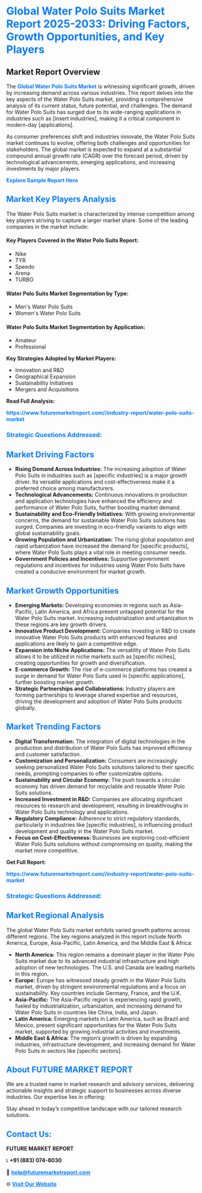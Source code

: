 <h1 style="color: #007BFF;">Global Water Polo Suits Market Report 2025-2033: Driving Factors, Growth Opportunities, and Key Players</h1>

<section id="overview">
<h2>Market Report Overview</h2>
<p>The <a href="https://www.futuremarketreport.com//industry-report/water-polo-suits-market" style="color: #007BFF; text-decoration: none;"><strong>Global Water Polo Suits Market</strong></a> is witnessing significant growth, driven by increasing demand across various industries. This report delves into the key aspects of the Water Polo Suits market, providing a comprehensive analysis of its current status, future potential, and challenges. The demand for Water Polo Suits has surged due to its wide-ranging applications in industries such as [insert industries], making it a critical component in modern-day [applications].</p>
<p>As consumer preferences shift and industries innovate, the Water Polo Suits market continues to evolve, offering both challenges and opportunities for stakeholders. The global market is expected to expand at a substantial compound annual growth rate (CAGR) over the forecast period, driven by technological advancements, emerging applications, and increasing investments by major players.</p>
</section>

<section id="overview">
<p><a href="https://www.futuremarketreport.com//request-sample/reportId=88232" style="color: #007BFF; text-decoration: none;"><strong>Explore Sample Report Here</strong></a></p>
</section>

<section id="key-players">
<h2 style="color: #007BFF;">Market Key Players Analysis</h2>
<p>The Water Polo Suits market is characterized by intense competition among key players striving to capture a larger market share. Some of the leading companies in the market include:</p>
<h4>Key Players Covered in the Water Polo Suits Report:</h4>
<ul><li>Nike</li><li>TYR</li><li>Speedo</li><li>Arena</li><li>TURBO</li></ul>
<h4>Water Polo Suits Market Segmentation by Type:</h4>
<ul><li>Men&#039;s Water Polo Suits</li><li>Women&#039;s Water Polo Suits</li></ul>

<h4>Water Polo Suits Market Segmentation by Application:</h4>
<ul><li>Amateur</li><li>Professional</li></ul>
<p><strong>Key Strategies Adopted by Market Players:</strong></p>
<ul>
<li>Innovation and R&D</li>
<li>Geographical Expansion</li>
<li>Sustainability Initiatives</li>
<li>Mergers and Acquisitions</li>
</ul>
</section>

<section>
<p><strong>Read Full Analysis: </strong></p><a href="https://www.futuremarketreport.com//industry-report/water-polo-suits-market" style="color: #007BFF; text-decoration: none;"><strong>https://www.futuremarketreport.com//industry-report/water-polo-suits-market</strong></a>
<h3 style="color: #007BFF;">Strategic Questions Addressed:</h3>
</section>

<section id="driving-factors">
<h2 style="color: #007BFF;">Market Driving Factors</h2>
<ul>
<li><strong>Rising Demand Across Industries:</strong> The increasing adoption of Water Polo Suits in industries such as [specific industries] is a major growth driver. Its versatile applications and cost-effectiveness make it a preferred choice among manufacturers.</li>
<li><strong>Technological Advancements:</strong> Continuous innovations in production and application technologies have enhanced the efficiency and performance of Water Polo Suits, further boosting market demand.</li>
<li><strong>Sustainability and Eco-Friendly Initiatives:</strong> With growing environmental concerns, the demand for sustainable Water Polo Suits solutions has surged. Companies are investing in eco-friendly variants to align with global sustainability goals.</li>
<li><strong>Growing Population and Urbanization:</strong> The rising global population and rapid urbanization have increased the demand for [specific products], where Water Polo Suits plays a vital role in meeting consumer needs.</li>
<li><strong>Government Policies and Incentives:</strong> Supportive government regulations and incentives for industries using Water Polo Suits have created a conducive environment for market growth.</li>
</ul>
</section>

<section id="growth-opportunities">
<h2 style="color: #007BFF;">Market Growth Opportunities</h2>
<ul>
<li><strong>Emerging Markets:</strong> Developing economies in regions such as Asia-Pacific, Latin America, and Africa present untapped potential for the Water Polo Suits market. Increasing industrialization and urbanization in these regions are key growth drivers.</li>
<li><strong>Innovative Product Development:</strong> Companies investing in R&D to create innovative Water Polo Suits products with enhanced features and applications are likely to gain a competitive edge.</li>
<li><strong>Expansion into Niche Applications:</strong> The versatility of Water Polo Suits allows it to be utilized in niche markets such as [specific niches], creating opportunities for growth and diversification.</li>
<li><strong>E-commerce Growth:</strong> The rise of e-commerce platforms has created a surge in demand for Water Polo Suits used in [specific applications], further boosting market growth.</li>
<li><strong>Strategic Partnerships and Collaborations:</strong> Industry players are forming partnerships to leverage shared expertise and resources, driving the development and adoption of Water Polo Suits products globally.</li>
</ul>
</section>

<section id="trending-factors">
<h2 style="color: #007BFF;">Market Trending Factors</h2>
<ul>
<li><strong>Digital Transformation:</strong> The integration of digital technologies in the production and distribution of Water Polo Suits has improved efficiency and customer satisfaction.</li>
<li><strong>Customization and Personalization:</strong> Consumers are increasingly seeking personalized Water Polo Suits solutions tailored to their specific needs, prompting companies to offer customizable options.</li>
<li><strong>Sustainability and Circular Economy:</strong> The push towards a circular economy has driven demand for recyclable and reusable Water Polo Suits solutions.</li>
<li><strong>Increased Investment in R&D:</strong> Companies are allocating significant resources to research and development, resulting in breakthroughs in Water Polo Suits technology and applications.</li>
<li><strong>Regulatory Compliance:</strong> Adherence to strict regulatory standards, particularly in industries like [specific industries], is influencing product development and quality in the Water Polo Suits market.</li>
<li><strong>Focus on Cost-Effectiveness:</strong> Businesses are exploring cost-efficient Water Polo Suits solutions without compromising on quality, making the market more competitive.</li>
</ul>
</section>

<section>
<p><strong>Get Full Report: </strong></p><a href="https://www.futuremarketreport.com//industry-report/water-polo-suits-market" style="color: #007BFF; text-decoration: none;"><strong>https://www.futuremarketreport.com//industry-report/water-polo-suits-market</strong></a>
<h3 style="color: #007BFF;">Strategic Questions Addressed:</h3>
</section>


<section id="regional-analysis">
<h2 style="color: #007BFF;">Market Regional Analysis</h2>
<p>The global Water Polo Suits market exhibits varied growth patterns across different regions. The key regions analyzed in this report include North America, Europe, Asia-Pacific, Latin America, and the Middle East & Africa:</p>
<ul>
<li><strong>North America:</strong> This region remains a dominant player in the Water Polo Suits market due to its advanced industrial infrastructure and high adoption of new technologies. The U.S. and Canada are leading markets in this region.</li>
<li><strong>Europe:</strong> Europe has witnessed steady growth in the Water Polo Suits market, driven by stringent environmental regulations and a focus on sustainability. Key countries include Germany, France, and the U.K.</li>
<li><strong>Asia-Pacific:</strong> The Asia-Pacific region is experiencing rapid growth, fueled by industrialization, urbanization, and increasing demand for Water Polo Suits in countries like China, India, and Japan.</li>
<li><strong>Latin America:</strong> Emerging markets in Latin America, such as Brazil and Mexico, present significant opportunities for the Water Polo Suits market, supported by growing industrial activities and investments.</li>
<li><strong>Middle East & Africa:</strong> The region’s growth is driven by expanding industries, infrastructure development, and increasing demand for Water Polo Suits in sectors like [specific sectors].</li>
</ul>
</section>

<footer>
<h2 style="color: #007BFF;">About FUTURE MARKET REPORT</h2>
<p>We are a trusted name in market research and advisory services, delivering actionable insights and strategic support to businesses across diverse industries. Our expertise lies in offering:</p>

<p>Stay ahead in today’s competitive landscape with our tailored research solutions.</p>

<h2 style="color: #007BFF;">Contact Us:</h2>
<p><strong>FUTURE MARKET REPORT</strong></p>
<p>📞 <strong>+91 (883) 074-8030</strong></p>
<p>📧 <strong><a href="mailto:help@futuremarketreport.com" style="color: #007BFF;">help@futuremarketreport.com</a></strong></p>
<p>🌐 <strong><a href="https://www.futuremarketreport.com/" style="color: #007BFF;">Visit Our Website</a></strong></p>
</footer>